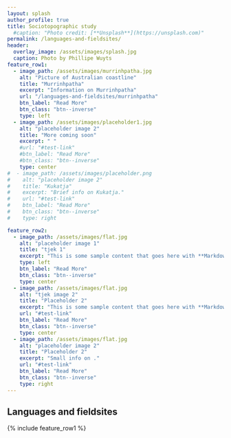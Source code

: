 ```yaml
---
layout: splash
author_profile: true
title: Sociotopographic study
  #caption: "Photo credit: [**Unsplash**](https://unsplash.com)"
permalink: /languages-and-fieldsites/
header:
  overlay_image: /assets/images/splash.jpg
  caption: Photo by Phillipe Wuyts
feature_row1:
  - image_path: /assets/images/murrinhpatha.jpg
    alt: "Picture of Australian coastline"
    title: "Murrinhpatha"
    excerpt: "Information on Murrinhpatha"
    url: "/languages-and-fieldsites/murrinhpatha"
    btn_label: "Read More"
    btn_class: "btn--inverse"
    type: left
  - image_path: /assets/images/placeholder1.jpg
    alt: "placeholder image 2"
    title: "More coming soon"
    excerpt: " "
    #url: "#test-link"
    #btn_label: "Read More"
    #btn_class: "btn--inverse"
    type: center
#  - image_path: /assets/images/placeholder.png
#    alt: "placeholder image 2"
#    title: "Kukatja"
#    excerpt: "Brief info on Kukatja."
#    url: "#test-link"
#    btn_label: "Read More"
#    btn_class: "btn--inverse"
#    type: right

feature_row2:
  - image_path: /assets/images/flat.jpg
    alt: "placeholder image 1"
    title: "tjek 1"
    excerpt: "This is some sample content that goes here with **Markdown** formatting."
    type: left
    btn_label: "Read More"
    btn_class: "btn--inverse"
    type: center
  - image_path: /assets/images/flat.jpg
    alt: "tjek image 2"
    title: "Placeholder 2"
    excerpt: "This is some sample content that goes here with **Markdown** formatting."
    url: "#test-link"
    btn_label: "Read More"
    btn_class: "btn--inverse"
    type: center
  - image_path: /assets/images/flat.jpg
    alt: "placeholder image 2"
    title: "Placeholder 2"
    excerpt: "Small info on ."
    url: "#test-link"
    btn_label: "Read More"
    btn_class: "btn--inverse"
    type: right
---
```

## Languages and fieldsites
{% include feature_row1 %}

<!-- When more languages are added add {% include feature_row2 %}. -->
